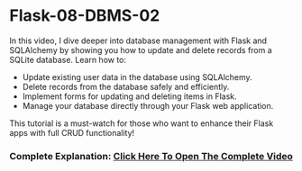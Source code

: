 # Flask-08-DBMS-02
In this video, I dive deeper into database management with Flask and SQLAlchemy by showing you how to update and delete records from a SQLite database. Learn how to:
- Update existing user data in the database using SQLAlchemy.
- Delete records from the database safely and efficiently.
- Implement forms for updating and deleting items in Flask.
- Manage your database directly through your Flask web application.

This tutorial is a must-watch for those who want to enhance their Flask apps with full CRUD functionality!

### Complete Explanation: [Click Here To Open The Complete Video](https://youtu.be/9K-Z3C_WAL8)

